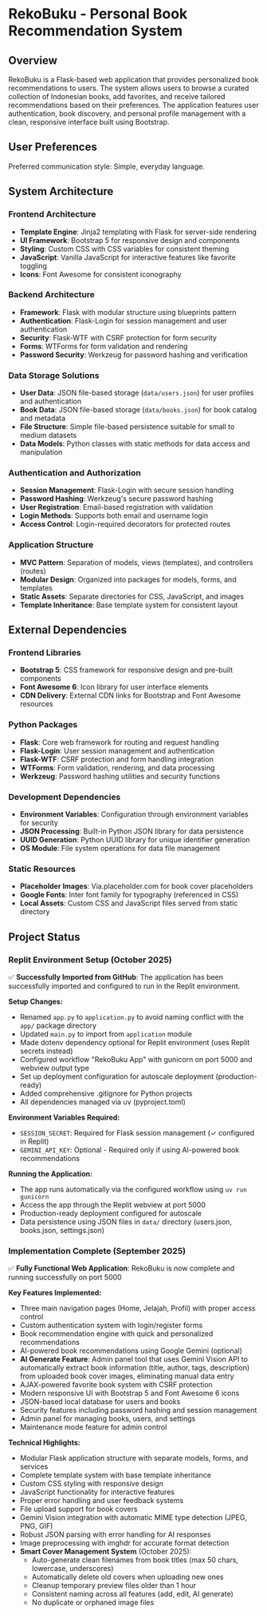 # RekoBuku - Personal Book Recommendation System

## Overview

RekoBuku is a Flask-based web application that provides personalized book recommendations to users. The system allows users to browse a curated collection of Indonesian books, add favorites, and receive tailored recommendations based on their preferences. The application features user authentication, book discovery, and personal profile management with a clean, responsive interface built using Bootstrap.

## User Preferences

Preferred communication style: Simple, everyday language.

## System Architecture

### Frontend Architecture
- **Template Engine**: Jinja2 templating with Flask for server-side rendering
- **UI Framework**: Bootstrap 5 for responsive design and components
- **Styling**: Custom CSS with CSS variables for consistent theming
- **JavaScript**: Vanilla JavaScript for interactive features like favorite toggling
- **Icons**: Font Awesome for consistent iconography

### Backend Architecture
- **Framework**: Flask with modular structure using blueprints pattern
- **Authentication**: Flask-Login for session management and user authentication
- **Security**: Flask-WTF with CSRF protection for form security
- **Forms**: WTForms for form validation and rendering
- **Password Security**: Werkzeug for password hashing and verification

### Data Storage Solutions
- **User Data**: JSON file-based storage (`data/users.json`) for user profiles and authentication
- **Book Data**: JSON file-based storage (`data/books.json`) for book catalog and metadata
- **File Structure**: Simple file-based persistence suitable for small to medium datasets
- **Data Models**: Python classes with static methods for data access and manipulation

### Authentication and Authorization
- **Session Management**: Flask-Login with secure session handling
- **Password Hashing**: Werkzeug's secure password hashing
- **User Registration**: Email-based registration with validation
- **Login Methods**: Supports both email and username login
- **Access Control**: Login-required decorators for protected routes

### Application Structure
- **MVC Pattern**: Separation of models, views (templates), and controllers (routes)
- **Modular Design**: Organized into packages for models, forms, and templates
- **Static Assets**: Separate directories for CSS, JavaScript, and images
- **Template Inheritance**: Base template system for consistent layout

## External Dependencies

### Frontend Libraries
- **Bootstrap 5**: CSS framework for responsive design and pre-built components
- **Font Awesome 6**: Icon library for user interface elements
- **CDN Delivery**: External CDN links for Bootstrap and Font Awesome resources

### Python Packages
- **Flask**: Core web framework for routing and request handling
- **Flask-Login**: User session management and authentication
- **Flask-WTF**: CSRF protection and form handling integration
- **WTForms**: Form validation, rendering, and data processing
- **Werkzeug**: Password hashing utilities and security functions

### Development Dependencies
- **Environment Variables**: Configuration through environment variables for security
- **JSON Processing**: Built-in Python JSON library for data persistence
- **UUID Generation**: Python UUID library for unique identifier generation
- **OS Module**: File system operations for data file management

### Static Resources
- **Placeholder Images**: Via.placeholder.com for book cover placeholders
- **Google Fonts**: Inter font family for typography (referenced in CSS)
- **Local Assets**: Custom CSS and JavaScript files served from static directory

## Project Status

### Replit Environment Setup (October 2025)
✅ **Successfully Imported from GitHub**: The application has been successfully imported and configured to run in the Replit environment.

**Setup Changes:**
- Renamed `app.py` to `application.py` to avoid naming conflict with the `app/` package directory
- Updated `main.py` to import from `application` module
- Made dotenv dependency optional for Replit environment (uses Replit secrets instead)
- Configured workflow "RekoBuku App" with gunicorn on port 5000 and webview output type
- Set up deployment configuration for autoscale deployment (production-ready)
- Added comprehensive .gitignore for Python projects
- All dependencies managed via uv (pyproject.toml)

**Environment Variables Required:**
- `SESSION_SECRET`: Required for Flask session management (✓ configured in Replit)
- `GEMINI_API_KEY`: Optional - Required only if using AI-powered book recommendations

**Running the Application:**
- The app runs automatically via the configured workflow using `uv run gunicorn`
- Access the app through the Replit webview at port 5000
- Production-ready deployment configured for autoscale
- Data persistence using JSON files in `data/` directory (users.json, books.json, settings.json)

### Implementation Complete (September 2025)
✅ **Fully Functional Web Application**: RekoBuku is now complete and running successfully on port 5000

**Key Features Implemented:**
- Three main navigation pages (Home, Jelajah, Profil) with proper access control
- Custom authentication system with login/register forms
- Book recommendation engine with quick and personalized recommendations
- AI-powered book recommendations using Google Gemini (optional)
- **AI Generate Feature**: Admin panel tool that uses Gemini Vision API to automatically extract book information (title, author, tags, description) from uploaded book cover images, eliminating manual data entry
- AJAX-powered favorite book system with CSRF protection
- Modern responsive UI with Bootstrap 5 and Font Awesome 6 icons
- JSON-based local database for users and books
- Security features including password hashing and session management
- Admin panel for managing books, users, and settings
- Maintenance mode feature for admin control

**Technical Highlights:**
- Modular Flask application structure with separate models, forms, and services
- Complete template system with base template inheritance
- Custom CSS styling with responsive design
- JavaScript functionality for interactive features
- Proper error handling and user feedback systems
- File upload support for book covers
- Gemini Vision integration with automatic MIME type detection (JPEG, PNG, GIF)
- Robust JSON parsing with error handling for AI responses
- Image preprocessing with imghdr for accurate format detection
- **Smart Cover Management System** (October 2025):
  - Auto-generate clean filenames from book titles (max 50 chars, lowercase, underscores)
  - Automatically delete old covers when uploading new ones
  - Cleanup temporary preview files older than 1 hour
  - Consistent naming across all features (add, edit, AI generate)
  - No duplicate or orphaned image files